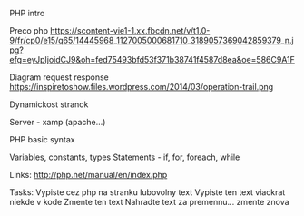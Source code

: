 PHP intro

Preco php
https://scontent-vie1-1.xx.fbcdn.net/v/t1.0-9/fr/cp0/e15/q65/14445968_1127005000681710_3189057369042859379_n.jpg?efg=eyJpIjoidCJ9&oh=fed75493bfd53f371b38741f4587d8ea&oe=586C9A1F

Diagram request response
https://inspiretoshow.files.wordpress.com/2014/03/operation-trail.png

Dynamickost stranok

Server - xamp (apache...)

PHP basic syntax
<?php and ?>
Variables, constants, types
Statements - if, for, foreach, while


Links:
http://php.net/manual/en/index.php


Tasks:
Vypiste cez php na stranku lubovolny text
Vypiste ten text viackrat niekde v kode
Zmente ten text
Nahradte text za premennu... zmente znova
